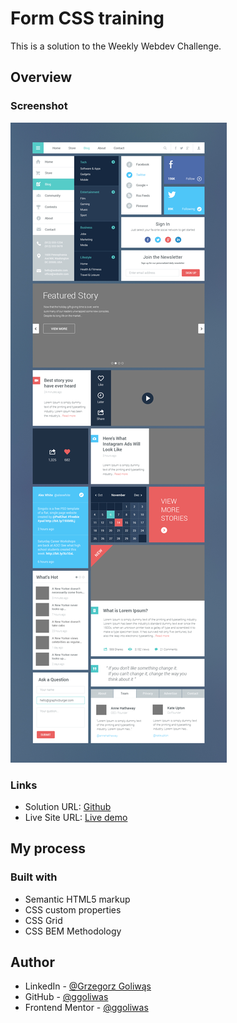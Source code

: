 # Form CSS training

This is a solution to the Weekly Webdev Challenge.

## Overview

### Screenshot

![](./design/preview.jpg)

### Links

- Solution URL: [Github](https://github.com/ggoliwas/grid-landing-page)
- Live Site URL: [Live demo](https://ggoliwas.github.io/grid-landing-page/)

## My process

### Built with

- Semantic HTML5 markup
- CSS custom properties
- CSS Grid 
- CSS BEM Methodology 

## Author

- LinkedIn - [@Grzegorz Goliwąs](https://www.linkedin.com/in/ggoliwas/)
- GitHub - [@ggoliwas](https://www.your-site.com)
- Frontend Mentor - [@ggoliwas](https://www.frontendmentor.io/profile/ggoliwas)

